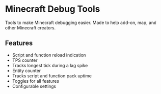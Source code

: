 # Minecraft Debug Tools

Tools to make Minecraft debugging easier. Made to help add-on, map, and other Minecraft creators.

## Features

- Script and function reload indication
- TPS counter
- Tracks longest tick during a lag spike
- Entity counter
- Tracks script and function pack uptime
- Toggles for all features
- Configurable settings

